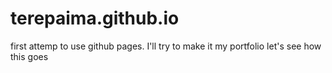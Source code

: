 # terepaima.github.io
first attemp to use github pages.
I'll try to make it my portfolio
let's see how this goes
